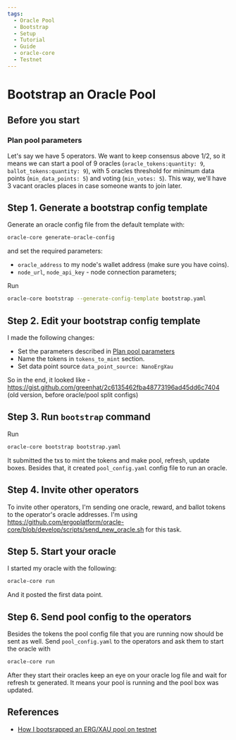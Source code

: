 ```yaml
---
tags:
  - Oracle Pool
  - Bootstrap
  - Setup
  - Tutorial
  - Guide
  - oracle-core
  - Testnet
---
```


# Bootstrap an Oracle Pool

## Before you start

### Plan pool parameters

Let's say we have 5 operators. We want to keep consensus above 1/2, so it means we can start a pool of 9 oracles (`oracle_tokens:quantity: 9`, `ballot_tokens:quantity: 9`), with 5 oracles threshold for minimum data points (`min_data_points: 5`) and voting (`min_votes: 5`). This way, we'll have 3 vacant oracles places in case someone wants to join later.

## Step 1. Generate a bootstrap config template

Generate an oracle config file from the default template with:

```bash
oracle-core generate-oracle-config
```

and set the required parameters:

- `oracle_address` to my node's wallet address (make sure you have coins).
- `node_url`, `node_api_key` - node connection parameters;

Run

```bash
oracle-core bootstrap --generate-config-template bootstrap.yaml
```

## Step 2. Edit your bootstrap config template

I made the following changes:

- Set the parameters described in [Plan pool parameters](#plan-pool-parameters)
- Name the tokens in `tokens_to_mint` section.
- Set data point source `data_point_source: NanoErgXau`

So in the end, it looked like - <https://gist.github.com/greenhat/2c6135462fba48773196ad45dd6c7404> (old version, before oracle/pool split configs)

## Step 3. Run `bootstrap` command

Run

```bash
oracle-core bootstrap bootstrap.yaml
```

It submitted the txs to mint the tokens and make pool, refresh, update boxes. Besides that, it created `pool_config.yaml` config file to run an oracle.

## Step 4. Invite other operators

To invite other operators, I'm sending one oracle, reward, and ballot tokens to the operator's oracle addresses. I'm using <https://github.com/ergoplatform/oracle-core/blob/develop/scripts/send_new_oracle.sh> for this task.

## Step 5. Start your oracle

I started my oracle with the following:

```bash
oracle-core run
```

And it posted the first data point.

## Step 6. Send pool config to the operators

Besides the tokens the pool config file that you are running now should be sent as well. Send `pool_config.yaml` to the operators and ask them to start the oracle with

```bash
oracle-core run
```

After they start their oracles keep an eye on your oracle log file and wait for refresh tx generated. It means your pool is running and the pool box was updated.

## References

- [How I bootsrapped an ERG/XAU pool on testnet](https://github.com/ergoplatform/oracle-core/blob/develop/docs/how_to_bootstrap.md)
